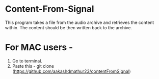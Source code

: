 # Content-From-Signal
This program takes a file from the audio archive and retrieves the content within. The content should be then written back to the archive.

# For MAC users -

1. Go to terminal.
2. Paste this - git clone (https://github.com/aakashdmathur23/contentFromSignal)
